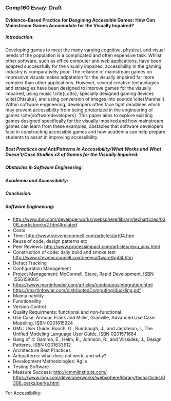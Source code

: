 ### Comp160 Essay: Draft

#### Evidence-Based Practice for Desgining Accessible Games: How Can Mainstream Games Accomodate for the Visually Impaired?

##### Introduction:

Developing games to meet the many varying cognitive, physical, and visual needs of the population is a complicated and often expensive task. Whilst other software, such as office computer and web applications, have been adapted successfully for the visually impaired, accessibility in the gaming industry is comparatively poor.   The reliance of mainstream games on impressive visuals makes adpatation for the visually impaired far more complex than other applications.  However, several creative technologies and strategies have been designed to improve games for the visually impaired, using music \cite{Lotto}, specially designed gaming devices \cite{Ohtsuka}, and using conversion of images into sounds \cite{Marshall}. Within software engineering, developers often face tight deadlines which may prevent  accessibility from being priotorized in the engineering of games \cite{softwaredevelopers}. This paper aims to explore existing games designed specifically for the visually impaired and how mainstream games can learn from these examples, obstacles that software developers face in constructing accessible games and how academia can help prepare students to assist in improving accessibility.

##### Best Practices and AntiPatterns in Accessibility/What Works and What Doesn't/Case Studies x3 of Games for the Visually Impaired:
##### Obstacles in Software Engineering:
##### Academia and Accessibility:
##### Conclusion:

##### Software Engineering:

- http://www.ibm.com/developerworks/websphere/library/techarticles/0306_perks/perks2.html#related
- Costs
- Time: http://www.stevemcconnell.com/articles/art04.htm
- Reuse of code, design patterns etc 
- Peer Reviews: http://www.processimpact.com/articles/revu_sins.html
- Construction of code: daily build and smoke test http://www.stevemcconnell.com/ieeesoftware/bp04.htm
- Defact Tracking
- Configuration Management
- Project Management: McConnell, Steve, Rapid Development, ISBN 1556159005
- https://www.martinfowler.com/articles/continuousIntegration.html
- https://martinfowler.com/distributedComputing/duckling.pdf
- Maintainability 
- Functionaility 
- Version Control
- Quality Requirments: functional and non-functional 
- Use Case: Armour, Frank and Miller, Granville, Advanced Use Case Modeling, ISBN 0201615924
- UML: User Guide: Booch, G., Rumbaugh, J., and Jacobson, I., The Unified Modeling Language User Guide, ISBN 0201571684
- Gang of 4: Gamma, E., Helm, R., Johnson, R., and Vlissides, J., Design Patterns, ISBN 0201633612
- Architecture Best Practices
- Antipatterns: what does not work, and why?
- Development Methodologies: Agile
- Testing Software
- Measure Success: http://cmmiinstitute.com/
https://www.ibm.com/developerworks/websphere/library/techarticles/0306_perks/perks.html

For Accessibility:

